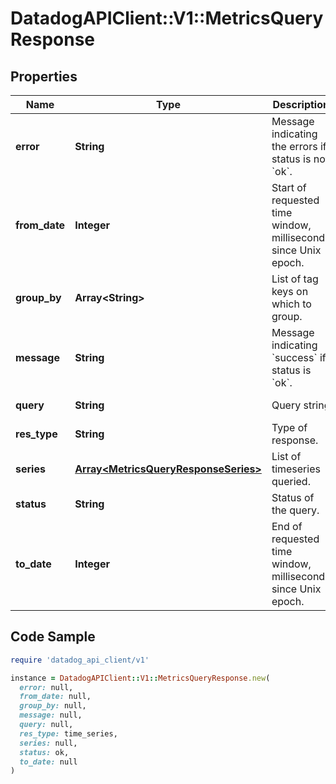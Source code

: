 # DatadogAPIClient::V1::MetricsQueryResponse

## Properties

| Name | Type | Description | Notes |
| ---- | ---- | ----------- | ----- |
| **error** | **String** | Message indicating the errors if status is not &#x60;ok&#x60;. | [optional][readonly] |
| **from_date** | **Integer** | Start of requested time window, milliseconds since Unix epoch. | [optional][readonly] |
| **group_by** | **Array&lt;String&gt;** | List of tag keys on which to group. | [optional][readonly] |
| **message** | **String** | Message indicating &#x60;success&#x60; if status is &#x60;ok&#x60;. | [optional][readonly] |
| **query** | **String** | Query string | [optional][readonly] |
| **res_type** | **String** | Type of response. | [optional][readonly] |
| **series** | [**Array&lt;MetricsQueryResponseSeries&gt;**](MetricsQueryResponseSeries.md) | List of timeseries queried. | [optional][readonly] |
| **status** | **String** | Status of the query. | [optional][readonly] |
| **to_date** | **Integer** | End of requested time window, milliseconds since Unix epoch. | [optional][readonly] |

## Code Sample

```ruby
require 'datadog_api_client/v1'

instance = DatadogAPIClient::V1::MetricsQueryResponse.new(
  error: null,
  from_date: null,
  group_by: null,
  message: null,
  query: null,
  res_type: time_series,
  series: null,
  status: ok,
  to_date: null
)
```

